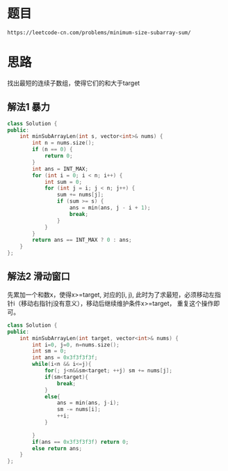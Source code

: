 # 题目
`https://leetcode-cn.com/problems/minimum-size-subarray-sum/`


# 思路
找出最短的连续子数组，使得它们的和大于target

## 解法1 暴力
```cpp
class Solution {
public:
    int minSubArrayLen(int s, vector<int>& nums) {
        int n = nums.size();
        if (n == 0) {
            return 0;
        }
        int ans = INT_MAX;
        for (int i = 0; i < n; i++) {
            int sum = 0;
            for (int j = i; j < n; j++) {
                sum += nums[j];
                if (sum >= s) {
                    ans = min(ans, j - i + 1);
                    break;
                }
            }
        }
        return ans == INT_MAX ? 0 : ans;
    }
};
```


## 解法2 滑动窗口
先累加一个和数x，使得x>=target, 对应的[i, j), 此时为了求最短，必须移动左指针i（移动右指针j没有意义），移动后继续维护条件x>=target， 重复这个操作即可。

```cpp
class Solution {
public:
    int minSubArrayLen(int target, vector<int>& nums) {
        int i=0, j=0, n=nums.size();
        int sm = 0;
        int ans = 0x3f3f3f3f;
        while(i<n && i<=j){
            for(; j<n&&sm<target; ++j) sm += nums[j];
            if(sm<target){
                break;
            }
            else{
                ans = min(ans, j-i);
                sm -= nums[i];
                ++i;
            }
 
        }
        if(ans == 0x3f3f3f3f) return 0;
        else return ans;
    }
};
```